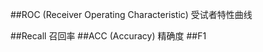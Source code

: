 ##ROC (Receiver Operating Characteristic) 受试者特性曲线

<!-- ![alt text](https://commons.wikimedia.org/wiki/File:Receiver_Operating_Characteristic.png "title")
 -->

##Recall 召回率
##ACC (Accuracy) 精确度
##F1








